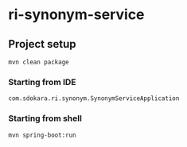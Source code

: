 # ri-synonym-service

## Project setup
```shell script
mvn clean package
```

### Starting from IDE
```
com.sdokara.ri.synonym.SynonymServiceApplication
```

### Starting from shell
```shell script
mvn spring-boot:run
```
